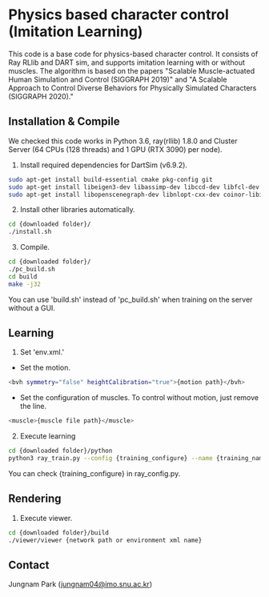 # Physics based character control (Imitation Learning) 

This code is a base code for physics-based character control. It consists of Ray RLlib and DART sim, and supports imitation learning with or without muscles. The algorithm is based on the papers "Scalable Muscle-actuated Human Simulation and Control (SIGGRAPH 2019)" and "A Scalable Approach to Control Diverse Behaviors for Physically Simulated Characters (SIGGRAPH 2020)." 

## Installation & Compile

We checked this code works in Python 3.6, ray(rllib) 1.8.0 and Cluster Server (64 CPUs (128 threads) and 1 GPU (RTX 3090) per node).

1. Install required dependencies for DartSim (v6.9.2).

```bash
sudo apt-get install build-essential cmake pkg-config git
sudo apt-get install libeigen3-dev libassimp-dev libccd-dev libfcl-dev libboost-regex-dev libboost-system-dev
sudo apt-get install libopenscenegraph-dev libnlopt-cxx-dev coinor-libipopt-dev libbullet-dev libode-dev liboctomap-dev  libxi-dev libxmu-dev freeglut3-dev libopenscenegraph-dev
```

2. Install other libraries automatically.

```bash
cd {downloaded folder}/
./install.sh
```

3. Compile.

```bash
cd {downloaded folder}/
./pc_build.sh
cd build
make -j32
```
You can use 'build.sh' instead of 'pc_build.sh' when training on the server without a GUI.

## Learning

1. Set 'env.xml.'

- Set the motion.

```bash
<bvh symmetry="false" heightCalibration="true">{motion path}</bvh>
```

- Set the configuration of muscles. To control without motion, just remove the line.

```bash 
<muscle>{muscle file path}</muscle>
```

2. Execute learning 

```bash
cd {downloaded folder}/python
python3 ray_train.py --config {training_configure} --name {training_name}
```
You can check {training_configure} in ray_config.py.

## Rendering

1. Execute viewer.

```bash
cd {downloaded folder}/build
./viewer/viewer {network path or environment xml name}
```

## Contact 

Jungnam Park (jungnam04@imo.snu.ac.kr)

